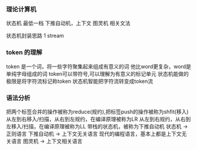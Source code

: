 ### 理论计算机
状态机 最低一档
下推自动机，上下文
图灵机 相关文法

状态机封装思路
1 stream

### token 的理解
token 是一个词，将一些字符聚集起来组成有意义的词
他比word更复杂，word是单纯字母组成的词
token可以带符号,可以理解为有意义的标记单元
状态机能做的极限是将字符流标记称token
状态机智能把字符流转变成token流
### 语法分析
把两个标签合并的操作被称为reduce(规约),把标签push的操作被称为shfit(移入)
从左到右移入/扫描，从右到左规约，在编译原理被称为LR
从左到右规约，从右到左移入/扫描，在编译原理被称为LL
带栈的状态机，被称为下推自动机
状态机 -> 正则语言
下推自动机 -> 上下文无关语言  现代的编程语言，基本上都是上下文无关语言
图灵机 -> 上下文相关语言
